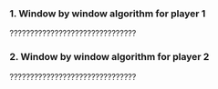 ### 1. Window by window algorithm for player 1
???????????????????????????????

### 2. Window by window algorithm for player 2
???????????????????????????????
